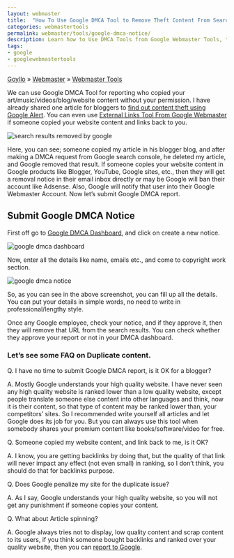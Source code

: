 ```yaml
---
layout: webmaster
title:  "How To Use Google DMCA Tool to Remove Theft Content From Search Result?"
categories: webmastertools
permalink: webmaster/tools/google-dmca-notice/
description: Learn how to Use DMCA Tools from Google Webmaster Tools, to remove your stolen content.
tags: 
- google
- googlewebmastertools
---
```


<div class="breadcrumb">
<span itemscope='itemscope' itemtype='http://data-vocabulary.org/Breadcrumb'><a href="/" itemprop="url"><span title="Goyllo" itemprop='title'>Goyllo</span></a></span>
<span itemscope='itemscope' itemtype='http://data-vocabulary.org/Breadcrumb'>&#187; <a href="/webmaster/" itemprop="url"><span title="Webmaster" itemprop='title'>Webmaster</span></a></span>
<span itemscope='itemscope' itemtype='http://data-vocabulary.org/Breadcrumb'>&#187; <a href="/webmaster/tools/" itemprop="url"><span title="Webmaster Tools" itemprop='title'>Webmaster Tools</span></a></span>
</div>

We can use Google DMCA Tool for reporting who copied your art/music/videos/blog/website content without your permission. I have already shared one article for bloggers to [find out content theft using Google Alert](/google/alert/find-website-content-theft/ "Find Out Content Theft Using Google Alert"). You can even use <a href="https://www.google.com/webmasters/tools/external-links" rel="nofollow" target="blank">External Links Tool From Google Webmaster</a> if someone copied your website content and links back to you.

<img class="img-responsive" alt="search results removed by google" src="{{ site.imgurl }}/search-results-removed-by-google.png" title="search results removed by google" />

Here, you can see; someone copied my article in his blogger blog, and after making a DMCA request from Google search console, he deleted my article, and Google removed that result. If someone copies your website content in Google products like Blogger, YouTube, Google sites, etc., then they will get a removal notice in their email inbox directly or may be Google will ban their account like Adsense. Also, Google will notify that user into their Google Webmaster Account. Now let’s submit Google DMCA report. 

## Submit Google DMCA Notice ##

First off go to <a href="https://www.google.com/webmasters/tools/dmca-dashboard" rel="nofollow" target="_blank">Google DMCA Dashboard</a>, and click on create a new notice.

<img class="img-responsive" alt="google dmca dashboard" src="{{ site.imgurl }}/google-dmca-dashboard.png" title="google dmca dashboard" />

Now, enter all the details like name, emails etc., and come to copyright work section.

<img class="img-responsive" alt="google dmca notice" src="{{ site.imgurl }}/google-dmca-notice.png" title="google dmca notice" />

So, as you can see in the above screenshot, you can fill up all the details. You can put your details in simple words, no need to write in professional/lengthy style.

Once any Google employee, check your notice, and if they approve it, then they will remove that URL from the search results. You can check whether they approve your report or not in your DMCA dashboard.

### Let’s see some FAQ on Duplicate content. ###

Q. I have no time to submit Google DMCA report, is it OK for a blogger?

A. Mostly Google understands your high quality website. I have never seen any high quality website is ranked lower than a low quality website, except people translate someone else content into other languages and think, now it is their content, so that type of content may be ranked lower than, your competitors’ sites. So I recommended write yourself all articles and let Google does its job for you. But you can always use this tool when somebody shares your premium content like books/software/video for free.

Q. Someone copied my website content, and link back to me, is it OK?

A. I know, you are getting backlinks by doing that, but the quality of that link will never impact any effect (not even small) in ranking, so I don’t think, you should do that for backlinks purpose. 

Q. Does Google penalize my site for the duplicate issue?

A. As I say, Google understands your high quality website, so you will not get any punishment if someone copies your content.

Q. What about Article spinning?

A. Google always tries not to display, low quality content and scrap content to its users, if you think someone bought backlinks and ranked over your quality website, then you can <a href="https://support.google.com/webmasters/answer/93713?hl=e" rel="nofollow" target="_blank">report to Google</a>. 
